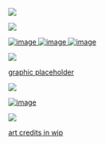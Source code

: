![](https://files.catbox.moe/8cm4b6.png)

![](https://komarev.com/ghpvc/?username=idiosyncraticNerd&color=aa47ff) 

<a href="https://rentry.co/theactualnerdemoji">![image](https://files.catbox.moe/9lecrx.png) ![image](https://files.catbox.moe/xpr1yj.png) 
<a href="https://tanesobs.straw.page">![image](https://files.catbox.moe/9xk5vi.png)

![](https://files.catbox.moe/4wln0d.png)

graphic placeholder

![](https://files.catbox.moe/4wln0d.png)

![image](https://files.catbox.moe/7nanlw.png)

![](https://files.catbox.moe/sfbfpe.png)

art credits in wip
